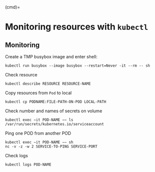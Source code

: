 (cmd)=

# Monitoring resources with `kubectl`

## Monitoring

Create a TMP busybox image and enter shell:

```console
kubectl run busybox --image busybox --restart=Never -it --rm -- sh
```

Check resource

``` console
kubectl describe RESOURCE RESOURCE-NAME
```

Copy resources from `Pod` to local

```console
kubectl cp PODNAME:FILE-PATH-ON-POD LOCAL-PATH
```

Check number and names of secrets on volume

```console
kubectl exec −it POD-NAME −− ls /var/run/secrets/kubernetes.io/serviceaccount
```

Ping one POD from another POD

```console
kubectl exec −it POD-NAME −− sh
nc -v -z -w 2 SERVICE-TO-PING SERVICE-PORT
```

Check logs

```console
kubectl logs POD-NAME
```

